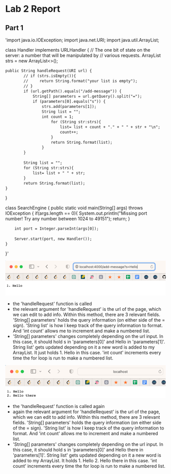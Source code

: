 # Lab 2 Report

## Part 1
'import java.io.IOException;
import java.net.URI;
import java.util.ArrayList;

class Handler implements URLHandler {
    // The one bit of state on the server: a number that will be manipulated by
    // various requests.
    ArrayList<String> strs = new ArrayList<>();
   
    

    public String handleRequest(URI url) {
            // if (strs.isEmpty()){
            //     return String.format("your list is empty");
            // }
            if (url.getPath().equals("/add-message")) {
                String[] parameters = url.getQuery().split("=");
                if (parameters[0].equals("s")) {
                    strs.add(parameters[1]);
                    String list = "";
                    int count = 1; 
                        for (String str:strs){
                            list= list + count + "." + " " + str + "\n"; 
                            count++; 
                        }
                        return String.format(list);
                    }
            }
            
            String list = "";
            for (String str:strs){
                list= list + " " + str; 
            }
            return String.format(list);
    }
    
}

class SearchEngine {
    public static void main(String[] args) throws IOException {
        if(args.length == 0){
            System.out.println("Missing port number! Try any number between 1024 to 49151");
            return;
        }

        int port = Integer.parseInt(args[0]);

        Server.start(port, new Handler());
    }
}'

![Image](lab2ss1.png)
- the 'handleRequest' function is called
- the relevant argument for 'handleRequest' is the url of the page, which we can edit to add info. Within this method, there are 3 relevant fields. 'String[] parameters' holds the query information (on either side of the = sign). 'String list' is how I keep track of the query information to format. And 'int count' allows me to increment and make a numbered list.
- 'String[] parameters' changes completely depending on the url input. In this case, it should hold s in 'parameters[0]' and Hello in 'parameters[1]'. String list' gets updated depending on it a new word is added to my ArrayList. It just holds 1. Hello in this case. 'int count' increments every time the for loop is run to make a numbered list.

![Image](lab2ss2.png)
- the 'handleRequest' function is called again 
- again the relevant argument for 'handleRequest' is the url of the page, which we can edit to add info. Within this method, there are 3 relevant fields. 'String[] parameters' holds the query information (on either side of the = sign). 'String list' is how I keep track of the query information to format. And 'int count' allows me to increment and make a numbered list.
- 'String[] parameters' changes completely depending on the url input. In this case, it should hold s in 'parameters[0]' and Hello there in 'parameters[1]'. String list' gets updated depending on it a new word is added to my ArrayList. It holds 1. Hello 2. Hello there in this case. 'int count' increments every time the for loop is run to make a numbered list.
